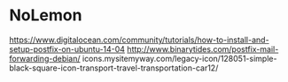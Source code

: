 NoLemon
=======

https://www.digitalocean.com/community/tutorials/how-to-install-and-setup-postfix-on-ubuntu-14-04
http://www.binarytides.com/postfix-mail-forwarding-debian/
icons.mysitemyway.com/legacy-icon/128051-simple-black-square-icon-transport-travel-transportation-car12/
